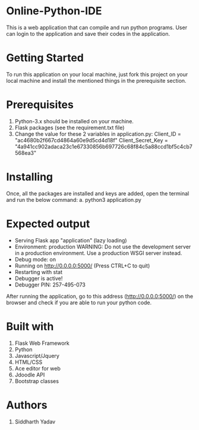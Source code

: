 # Online-Python-IDE
This is a web application that can compile and run python programs. User can login to the application and save their codes in the application.

# Getting Started
To run this application on your local machine, just fork this project on your local machine and install the mentioned things in the prerequisite section.

# Prerequisites
1. Python-3.x should be installed on your machine.
2. Flask packages (see the requirement.txt file)
3. Change the value for these 2 variables in application.py:
   Client_ID = "ac4680b2f667cd4864a60e9d5cd4d18f"
   Client_Secret_Key = "4a941cc902adaca23c1e67330856b697726c68f84c5a88ccd1bf5c4cb7568ea3"

# Installing
Once, all the packages are installed and keys are added, open the terminal and run the below command:
  a. python3 application.py
   
  # Expected output
 * Serving Flask app "application" (lazy loading)
 * Environment: production
   WARNING: Do not use the development server in a production environment.
   Use a production WSGI server instead.
 * Debug mode: on
 * Running on http://0.0.0.0:5000/ (Press CTRL+C to quit)
 * Restarting with stat
 * Debugger is active!
 * Debugger PIN: 257-495-073
 
After running the application, go to this address (http://0.0.0.0:5000/) on the browser and check if you are able to run your python code.

# Built with
1. Flask Web Framework
2. Python
3. Javascript/Jquery
4. HTML/CSS
5. Ace editor for web
6. Jdoodle API
7. Bootstrap classes

# Authors
1. Siddharth Yadav


  

